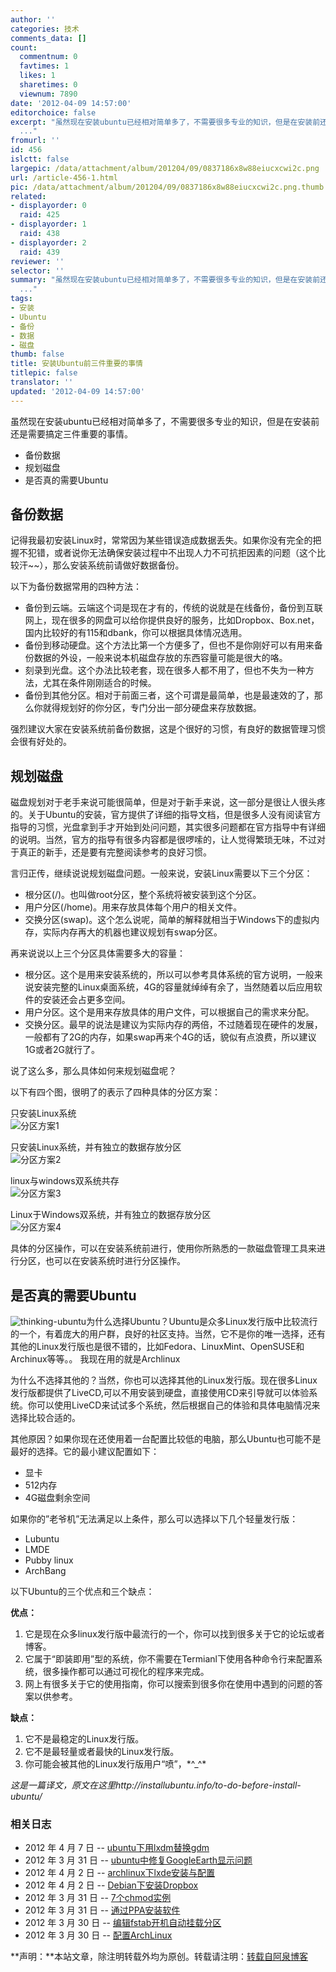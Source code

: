 ```yaml
---
author: ''
categories: 技术
comments_data: []
count:
  commentnum: 0
  favtimes: 1
  likes: 1
  sharetimes: 0
  viewnum: 7890
date: '2012-04-09 14:57:00'
editorchoice: false
excerpt: "虽然现在安装ubuntu已经相对简单多了，不需要很多专业的知识，但是在安装前还是需要搞定三件重要的事情。\r\n\r\n备份数据\r\n规划磁盘\r\n是否真的需要Ubuntu\r\n\r\n备份数据\r\n记得我最初安装Linux时，常常因为某些错误造成数据丢失。
  ..."
fromurl: ''
id: 456
islctt: false
largepic: /data/attachment/album/201204/09/0837186x8w88eiucxcwi2c.png
url: /article-456-1.html
pic: /data/attachment/album/201204/09/0837186x8w88eiucxcwi2c.png.thumb.jpg
related:
- displayorder: 0
  raid: 425
- displayorder: 1
  raid: 438
- displayorder: 2
  raid: 439
reviewer: ''
selector: ''
summary: "虽然现在安装ubuntu已经相对简单多了，不需要很多专业的知识，但是在安装前还是需要搞定三件重要的事情。\r\n\r\n备份数据\r\n规划磁盘\r\n是否真的需要Ubuntu\r\n\r\n备份数据\r\n记得我最初安装Linux时，常常因为某些错误造成数据丢失。
  ..."
tags:
- 安装
- Ubuntu
- 备份
- 数据
- 磁盘
thumb: false
title: 安装Ubuntu前三件重要的事情
titlepic: false
translator: ''
updated: '2012-04-09 14:57:00'
---
```


虽然现在安装ubuntu已经相对简单多了，不需要很多专业的知识，但是在安装前还是需要搞定三件重要的事情。


* 备份数据
* 规划磁盘
* 是否真的需要Ubuntu


备份数据
----


记得我最初安装Linux时，常常因为某些错误造成数据丢失。如果你没有完全的把握不犯错，或者说你无法确保安装过程中不出现人力不可抗拒因素的问题（这个比较汗~~），那么安装系统前请做好数据备份。


以下为备份数据常用的四种方法：


* 备份到云端。云端这个词是现在才有的，传统的说就是在线备份，备份到互联网上，现在很多的网盘可以给你提供良好的服务，比如Dropbox、Box.net，国内比较好的有115和dbank，你可以根据具体情况选用。
* 备份到移动硬盘。这个方法比第一个方便多了，但也不是你刚好可以有用来备份数据的外设，一般来说本机磁盘存放的东西容量可能是很大的咯。
* 刻录到光盘。这个办法比较老套，现在很多人都不用了，但也不失为一种方法，尤其在条件刚刚适合的时候。
* 备份到其他分区。相对于前面三者，这个可谓是最简单，也是最速效的了，那么你就得规划好的你分区，专门分出一部分硬盘来存放数据。


强烈建议大家在安装系统前备份数据，这是个很好的习惯，有良好的数据管理习惯会很有好处的。


规划磁盘
----


磁盘规划对于老手来说可能很简单，但是对于新手来说，这一部分是很让人很头疼的。关于Ubuntu的安装，官方提供了详细的指导文档，但是很多人没有阅读官方指导的习惯，光盘拿到手才开始到处问问题，其实很多问题都在官方指导中有详细的说明。当然，官方的指导有很多内容都是很啰嗦的，让人觉得繁琐无味，不过对于真正的新手，还是要有完整阅读参考的良好习惯。


言归正传，继续说说规划磁盘问题。一般来说，安装Linux需要以下三个分区：


* 根分区(/)。也叫做root分区，整个系统将被安装到这个分区。
* 用户分区(/home)。用来存放具体每个用户的相关文件。
* 交换分区(swap)。这个怎么说呢，简单的解释就相当于Windows下的虚拟内存，实际内存再大的机器也建议规划有swap分区。


再来说说以上三个分区具体需要多大的容量：


* 根分区。这个是用来安装系统的，所以可以参考具体系统的官方说明，一般来说安装完整的Linux桌面系统，4G的容量就绰绰有余了，当然随着以后应用软件的安装还会占更多空间。
* 用户分区。这个是用来存放具体的用户文件，可以根据自己的需求来分配。
* 交换分区。最早的说法是建议为实际内存的两倍，不过随着现在硬件的发展，一般都有了2G的内存，如果swap再来个4G的话，貌似有点浪费，所以建议1G或者2G就行了。


说了这么多，那么具体如何来规划磁盘呢？


以下有四个图，很明了的表示了四种具体的分区方案：


只安装Linux系统  
![分区方案1](/data/attachment/album/201204/09/0837186x8w88eiucxcwi2c.png "分区方案1")


只安装Linux系统，并有独立的数据存放分区  
![分区方案2](/data/attachment/album/201204/09/083718lrrr5zck6kekbqdb.png "分区方案2")


linux与windows双系统共存  
![分区方案3](/data/attachment/album/201204/09/083723rpu1rcywzjr3z53i.png "分区方案3")


Linux于Windows双系统，并有独立的数据存放分区  
![分区方案4](/data/attachment/album/201204/09/083724uq7ebqw8tqegbp6f.png "分区方案4")


具体的分区操作，可以在安装系统前进行，使用你所熟悉的一款磁盘管理工具来进行分区，也可以在安装系统时进行分区操作。


是否真的需要Ubuntu
------------


![thinking-ubuntu](/data/attachment/album/201204/09/083724qvxtr8xaq0c30j07.jpg "thinking-ubuntu")为什么选择Ubuntu？Ubuntu是众多Linux发行版中比较流行的一个，有着庞大的用户群，良好的社区支持。当然，它不是你的唯一选择，还有其他的Linux发行版也是很不错的，比如Fedora、LinuxMint、OpenSUSE和Archinux等等。。 我现在用的就是Archlinux


为什么不选择其他的？当然，你也可以选择其他的Linux发行版。现在很多Linux发行版都提供了LiveCD,可以不用安装到硬盘，直接使用CD来引导就可以体验系统。你可以使用LiveCD来试试多个系统，然后根据自己的体验和具体电脑情况来选择比较合适的。


其他原因？如果你现在还使用着一台配置比较低的电脑，那么Ubuntu也可能不是最好的选择。它的最小建议配置如下：


* 显卡
* 512内存
* 4G磁盘剩余空间


如果你的”老爷机”无法满足以上条件，那么可以选择以下几个轻量发行版：


* Lubuntu
* LMDE
* Pubby linux
* ArchBang


 


以下Ubuntu的三个优点和三个缺点：


**优点：**


1. 它是现在众多linux发行版中最流行的一个，你可以找到很多关于它的论坛或者博客。
2. 它属于“即装即用”型的系统，你不需要在Termianl下使用各种命令行来配置系统，很多操作都可以通过可视化的程序来完成。
3. 网上有很多关于它的使用指南，你可以搜索到很多你在使用中遇到的问题的答案以供参考。


**缺点：**


1. 它不是最稳定的Linux发行版。
2. 它不是最轻量或者最快的Linux发行版。
3. 你可能会被其他的Linux发行版用户“喷”，\*^\_^\*


*这是一篇译文，原文在这里http://installubuntu.info/to-do-before-install-ubuntu/*


### 相关日志


* 2012 年 4 月 7 日 -- [ubuntu下用lxdm替换gdm](http://ciux.org/lxdm-replaced-gdm-170-aquan.html "ubuntu下用lxdm替换gdm")
* 2012 年 3 月 31 日 -- [ubuntu中修复GoogleEarth显示问题](http://ciux.org/ubuntu-google-earth-21-aquan.html "ubuntu中修复GoogleEarth显示问题")
* 2012 年 4 月 2 日 -- [archlinux下lxde安装与配置](http://ciux.org/archlinux-lxde-installation-and-configuration-131-aquan.html "archlinux下lxde安装与配置")
* 2012 年 4 月 2 日 -- [Debian下安装Dropbox](http://ciux.org/debian-and-dropbox-65-aquan.html "Debian下安装Dropbox")
* 2012 年 3 月 31 日 -- [7个chmod实例](http://ciux.org/seven-chmod-instance-28-aquan.html "7个chmod实例")
* 2012 年 3 月 31 日 -- [通过PPA安装软件](http://ciux.org/install-the-software-by-the-ppa-15-aquan.html "通过PPA安装软件")
* 2012 年 3 月 30 日 -- [编辑fstab开机自动挂载分区](http://ciux.org/edit-the-fstab-boot-automatically-mount-the-partition-9-aquan.html "编辑fstab开机自动挂载分区")
* 2012 年 3 月 30 日 -- [配置ArchLinux](http://ciux.org/configure-arhlinux-8-aquan.html "配置ArchLinux")


**声明：**本站文章，除注明转载外均为原创。转载请注明：[转载自阿泉博客](http://ciux.org/installing-ubuntu-the-first-three-important-things-212-aquan.html "安装Ubuntu前三件重要的事情")